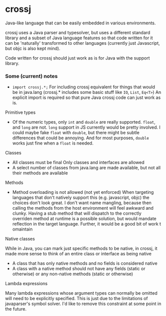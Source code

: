 # crossj

Java-like language that can be easily embedded in various environments.

crossj uses a Java parser and typesolver, but uses a different standard library
and a subset of Java language features so that code written for it can be 'naturally'
transformed to other languages (currently just Javascript, but objc is also kept mind).

Code written for crossj should just work as is for Java with the support library.

### Some (current) notes

* `import crossj.*;`
    For including crossj equivalent for things that would be in java.lang
    (crossj.* includes some basic stuff like `IO`, `List`, `Eq<T>`)
    An explicit import is required so that pure Java crossj code can just
    work as is.

Primitive types

* Of the numeric types, only `int` and `double` are really supported.
    `float`, and `long` are not.
    `long` support in JS currently would be pretty involved.
    I could maybe fake `float` with `double`, but there might be subtle
    differences that could be annoying. And for most purposes, `double`
    works just fine when a `float` is needed.

Classes

* All classes must be final
    Only classes and interfaces are allowed
* A select number of classes from java.lang are made available,
    but not all their methods are available

Methods
* Method overloading is not allowed (not yet enforced)
    When targeting languages that don't natively support this (e.g. javascript, objc)
    the choices don't look great.
    I don't want name mangling, because then calling the methods from the
    host environment will feel awkward and clunky.
    Having a stub method that will dispatch to the correctly overriden method
    at runtime is a possible solution, but would mandate reflection in the target
    language. Further, it would be a good bit of work t omaintain

Native classes

While in Java, you can mark just specific methods to be native,
in crossj, it made more sense to think of an entire class or interface
as being native

* A class that has only native methods and no fields is considered native
* A class with a native method should not have any fields (static or otherwise)
    or any non-native methods (static or otherwise)

Lambda expressions

Many lambda expressions whose argument types can normally be omitted will need to
be explicitly specified. This is just due to the limitations of javaparser's
symbol solver. I'd like to remove this constraint at some point in the future.
